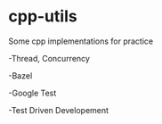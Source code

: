 # cpp-utils
Some cpp implementations for practice

-Thread, Concurrency

-Bazel

-Google Test

-Test Driven Developement
